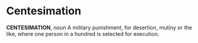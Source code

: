 # Centesimation

**CENTESIMATION**, _noun_ A military punishment, for desertion, mutiny or the like, where one person in a hundred is selected for execution.